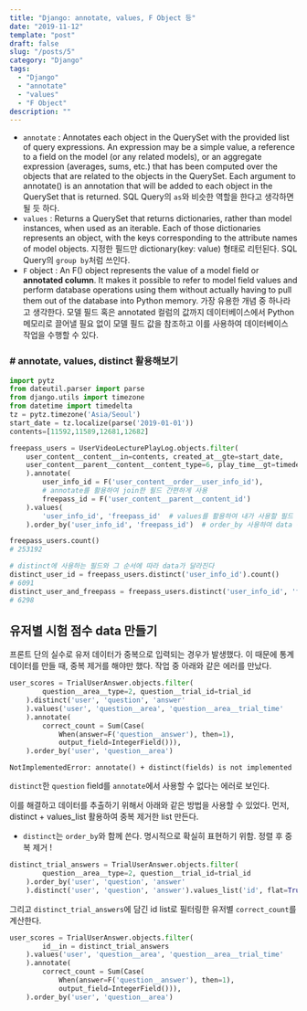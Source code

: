 ```yaml
---
title: "Django: annotate, values, F Object 등"
date: "2019-11-12"
template: "post"
draft: false
slug: "/posts/5"
category: "Django"
tags:
  - "Django"
  - "annotate"
  - "values"
  - "F Object"
description: ""
---
```


- `annotate` : Annotates each object in the QuerySet with the provided list of query expressions. An expression may be a simple value, a reference to a field on the model (or any related models), or an aggregate expression (averages, sums, etc.) that has been computed over the objects that are related to the objects in the QuerySet.
Each argument to annotate() is an annotation that will be added to each object in the QuerySet that is returned.
SQL Query의 `as`와 비슷한 역할을 한다고 생각하면 될 듯 하다.
- `values` : Returns a QuerySet that returns dictionaries, rather than model instances, when used as an iterable.
Each of those dictionaries represents an object, with the keys corresponding to the attribute names of model objects.
지정한 필드만 dictionary(key: value) 형태로 리턴된다. SQL Query의 `group by`처럼 쓰인다.
- `F` object : An F() object represents the value of a model field or __annotated column__. It makes it possible to refer to model field values and perform database operations using them without actually having to pull them out of the database into Python memory.
가장 유용한 개념 중 하나라고 생각한다. 모델 필드 혹은 annotated 컬럼의 값까지 데이터베이스에서 Python 메모리로 끌어낼 필요 없이 모델 필드 값을 참조하고 이를 사용하여 데이터베이스 작업을 수행할 수 있다.

### # annotate, values, distinct 활용해보기

```python
import pytz
from dateutil.parser import parse
from django.utils import timezone
from datetime import timedelta
tz = pytz.timezone('Asia/Seoul')
start_date = tz.localize(parse('2019-01-01'))
contents=[11592,11589,12681,12682]

freepass_users = UserVideoLecturePlayLog.objects.filter(
    user_content__content__in=contents, created_at__gte=start_date,
    user_content__parent__content__content_type=6, play_time__gt=timedelta(seconds=0)
    ).annotate(
        user_info_id = F('user_content__order__user_info_id'),
        # annotate를 활용하여 join한 필드 간편하게 사용
        freepass_id = F('user_content__parent__content_id')
    ).values(
        'user_info_id', 'freepass_id'  # values를 활용하여 내가 사용할 필드 data만 가져오기
    ).order_by('user_info_id', 'freepass_id')  # order_by 사용하여 data 정렬

freepass_users.count()
# 253192

# distinct에 사용하는 필드와 그 순서에 따라 data가 달라진다
distinct_user_id = freepass_users.distinct('user_info_id').count()
# 6091
distinct_user_and_freepass = freepass_users.distinct('user_info_id', 'freepass_id').count()
# 6298

```

## 유저별 시험 점수 data 만들기

프론트 단의 실수로 유저 데이터가 중복으로 입력되는 경우가 발생했다.
이 때문에 통계 데이터를 만들 때, 중복 제거를 해야만 했다.
작업 중 아래와 같은 에러를 만났다.

```python
user_scores = TrialUserAnswer.objects.filter(
        question__area__type=2, question__trial_id=trial_id
    ).distinct('user', 'question', 'answer'
    ).values('user', 'question__area', 'question__area__trial_time'
    ).annotate(
        correct_count = Sum(Case(
            When(answer=F('question__answer'), then=1),
            output_field=IntegerField())),
    ).order_by('user', 'question__area')
```

`NotImplementedError: annotate() + distinct(fields) is not implemented`

`distinct`한 `question` field를 `annotate`에서 사용할 수 없다는 에러로 보인다.

이를 해결하고 데이터를 추출하기 위해서 아래와 같은 방법을 사용할 수 있었다.
먼저, distinct + values_list 활용하여 중복 제거한 list 만든다.

- `distinct`는 `order_by`와 함께 쓴다. 명시적으로 확실히 표현하기 위함. 정렬 후 중복 제거 !

```python
distinct_trial_answers = TrialUserAnswer.objects.filter(
        question__area__type=2, question__trial_id=trial_id
    ).order_by('user', 'question', 'answer'
    ).distinct('user', 'question', 'answer').values_list('id', flat=True)
```

그리고 `distinct_trial_answers`에 담긴 id list로 필터링한 유저별 `correct_count`를 계산한다.

```python
user_scores = TrialUserAnswer.objects.filter(
        id__in = distinct_trial_answers
    ).values('user', 'question__area', 'question__area__trial_time'
    ).annotate(
        correct_count = Sum(Case(
            When(answer=F('question__answer'), then=1),
            output_field=IntegerField())),
    ).order_by('user', 'question__area')
```
